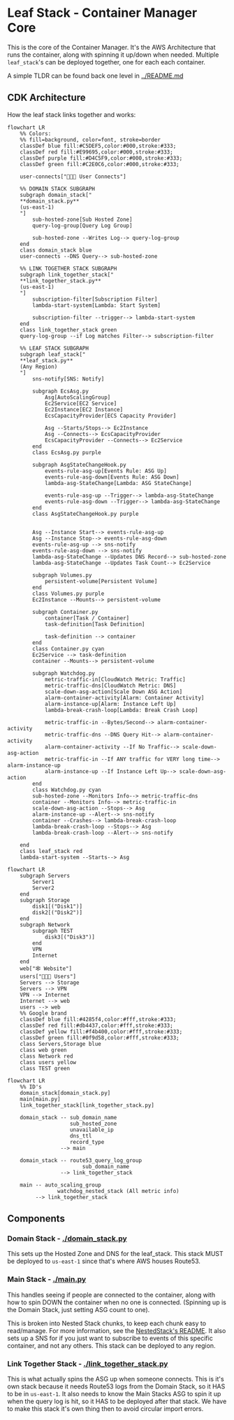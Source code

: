 # Leaf Stack - Container Manager Core

This is the core of the Container Manager. It's the AWS Architecture that runs the container, along with spinning it up/down when needed. Multiple `leaf_stack`'s can be deployed together, one for each each container.

A simple TLDR can be found back one level in [../README.md](../README.md#leaf-stack-summary)

## CDK Architecture

How the leaf stack links together and works:

```mermaid
flowchart LR
    %% Colors:
    %% fill=background, color=font, stroke=border
    classDef blue fill:#C5DEF5,color:#000,stroke:#333;
    classDef red fill:#E99695,color:#000,stroke:#333;
    classDef purple fill:#D4C5F9,color:#000,stroke:#333;
    classDef green fill:#C2E0C6,color:#000,stroke:#333;

    user-connects["🧑‍🤝‍🧑 User Connects"]

    %% DOMAIN STACK SUBGRAPH
    subgraph domain_stack["
    **domain_stack.py**
    (us-east-1)
    "]
        sub-hosted-zone[Sub Hosted Zone]
        query-log-group[Query Log Group]

        sub-hosted-zone --Writes Log--> query-log-group
    end
    class domain_stack blue
    user-connects --DNS Query--> sub-hosted-zone

    %% LINK TOGETHER STACK SUBGRAPH
    subgraph link_together_stack["
    **link_together_stack.py**
    (us-east-1)
    "]
        subscription-filter[Subscription Filter]
        lambda-start-system[Lambda: Start System]

        subscription-filter --trigger--> lambda-start-system
    end
    class link_together_stack green
    query-log-group --if Log matches Filter--> subscription-filter

    %% LEAF STACK SUBGRAPH
    subgraph leaf_stack["
    **leaf_stack.py**
    (Any Region)
    "]
        sns-notify[SNS: Notify]

        subgraph EcsAsg.py
            Asg[AutoScalingGroup]
            Ec2Service[EC2 Service]
            Ec2Instance[EC2 Instance]
            EcsCapacityProvider[ECS Capacity Provider]

            Asg --Starts/Stops--> Ec2Instance
            Asg --Connects--> EcsCapacityProvider
            EcsCapacityProvider --Connects--> Ec2Service
        end
        class EcsAsg.py purple

        subgraph AsgStateChangeHook.py
            events-rule-asg-up[Events Rule: ASG Up]
            events-rule-asg-down[Events Rule: ASG Down]
            lambda-asg-StateChange[Lambda: ASG StateChange]

            events-rule-asg-up --Trigger--> lambda-asg-StateChange
            events-rule-asg-down --Trigger--> lambda-asg-StateChange
        end
        class AsgStateChangeHook.py purple


        Asg --Instance Start--> events-rule-asg-up
        Asg --Instance Stop--> events-rule-asg-down
        events-rule-asg-up --> sns-notify
        events-rule-asg-down --> sns-notify
        lambda-asg-StateChange --Updates DNS Record--> sub-hosted-zone
        lambda-asg-StateChange --Updates Task Count--> Ec2Service

        subgraph Volumes.py
            persistent-volume[Persistent Volume]
        end
        class Volumes.py purple
        Ec2Instance --Mounts--> persistent-volume

        subgraph Container.py
            container[Task / Container]
            task-definition[Task Definition]

            task-definition --> container
        end
        class Container.py cyan
        Ec2Service --> task-definition
        container --Mounts--> persistent-volume

        subgraph Watchdog.py
            metric-traffic-in[CloudWatch Metric: Traffic]
            metric-traffic-dns[CloudWatch Metric: DNS]
            scale-down-asg-action[Scale Down ASG Action]
            alarm-container-activity[Alarm: Container Activity]
            alarm-instance-up[Alarm: Instance Left Up]
            lambda-break-crash-loop[Lambda: Break Crash Loop]

            metric-traffic-in --Bytes/Second--> alarm-container-activity
            metric-traffic-dns --DNS Query Hit--> alarm-container-activity
            alarm-container-activity --If No Traffic--> scale-down-asg-action
            metric-traffic-in --If ANY traffic for VERY long time--> alarm-instance-up
            alarm-instance-up --If Instance Left Up--> scale-down-asg-action
        end
        class Watchdog.py cyan
        sub-hosted-zone --Monitors Info--> metric-traffic-dns
        container --Monitors Info--> metric-traffic-in
        scale-down-asg-action --Stops--> Asg
        alarm-instance-up --Alert--> sns-notify
        container --Crashes--> lambda-break-crash-loop
        lambda-break-crash-loop --Stops--> Asg
        lambda-break-crash-loop --Alert--> sns-notify

    end
    class leaf_stack red
    lambda-start-system --Starts--> Asg
```

```mermaid
flowchart LR
    subgraph Servers
        Server1
        Server2
    end
    subgraph Storage
        disk1[("Disk1")]
        disk2[("Disk2")]
    end
    subgraph Network
        subgraph TEST
            disk3[("Disk3")]
        end
        VPN
        Internet
    end
    web["🕸️ Website"]
    users["🧑‍🤝‍🧑 Users"]
    Servers --> Storage
    Servers --> VPN
    VPN --> Internet
    Internet --> web
    users --> web
    %% Google brand
    classDef blue fill:#4285f4,color:#fff,stroke:#333;
    classDef red fill:#db4437,color:#fff,stroke:#333;
    classDef yellow fill:#f4b400,color:#fff,stroke:#333;
    classDef green fill:#0f9d58,color:#fff,stroke:#333;
    class Servers,Storage blue
    class web green
    class Network red
    class users yellow
    class TEST green
```

```mermaid
flowchart LR
    %% ID's
    domain_stack[domain_stack.py]
    main[main.py]
    link_together_stack[link_together_stack.py]

    domain_stack -- sub_domain_name
                    sub_hosted_zone
                    unavailable_ip
                    dns_ttl
                    record_type
                 --> main

    domain_stack -- route53_query_log_group
                        sub_domain_name
                 --> link_together_stack

    main -- auto_scaling_group
                watchdog_nested_stack (All metric info)
         --> link_together_stack
```

## Components

### Domain Stack - [./domain_stack.py](./domain_stack.py)

This sets up the Hosted Zone and DNS for the leaf_stack. This stack MUST be deployed to `us-east-1` since that's where AWS houses Route53.

### Main Stack - [./main.py](./main.py)

This handles seeing if people are connected to the container, along with how to spin DOWN the container when no one is connected. (Spinning up is the Domain Stack, just setting ASG count to one).

This is broken into Nested Stack chunks, to keep each chunk easy to read/manage. For more information, see the [NestedStack's README](./NestedStacks/README.md). It also sets up a SNS for if you just want to subscribe to events of this specific container, and not any others. This stack can be deployed to any region.

### Link Together Stack - [./link_together_stack.py](./link_together_stack.py)

This is what actually spins the ASG up when someone connects. This is it's own stack because it needs Route53 logs from the Domain Stack, so it HAS to be in `us-east-1`. It also needs to know the Main Stacks ASG to spin it up when the query log is hit, so it HAS to be deployed after that stack. We have to make this stack it's own thing then to avoid circular import errors.
